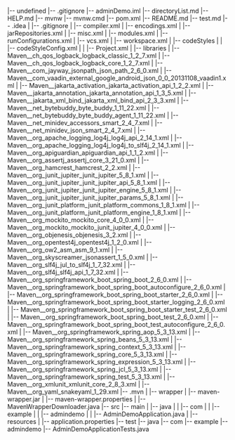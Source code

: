 |-- undefined
    |-- .gitignore
    |-- adminDemo.iml
    |-- directoryList.md
    |-- HELP.md
    |-- mvnw
    |-- mvnw.cmd
    |-- pom.xml
    |-- README.md
    |-- test.md
    |-- .idea
    |   |-- .gitignore
    |   |-- compiler.xml
    |   |-- encodings.xml
    |   |-- jarRepositories.xml
    |   |-- misc.xml
    |   |-- modules.xml
    |   |-- runConfigurations.xml
    |   |-- vcs.xml
    |   |-- workspace.xml
    |   |-- codeStyles
    |   |   |-- codeStyleConfig.xml
    |   |   |-- Project.xml
    |   |-- libraries
    |       |-- Maven__ch_qos_logback_logback_classic_1_2_7.xml
    |       |-- Maven__ch_qos_logback_logback_core_1_2_7.xml
    |       |-- Maven__com_jayway_jsonpath_json_path_2_6_0.xml
    |       |-- Maven__com_vaadin_external_google_android_json_0_0_20131108_vaadin1.xml
    |       |-- Maven__jakarta_activation_jakarta_activation_api_1_2_2.xml
    |       |-- Maven__jakarta_annotation_jakarta_annotation_api_1_3_5.xml
    |       |-- Maven__jakarta_xml_bind_jakarta_xml_bind_api_2_3_3.xml
    |       |-- Maven__net_bytebuddy_byte_buddy_1_11_22.xml
    |       |-- Maven__net_bytebuddy_byte_buddy_agent_1_11_22.xml
    |       |-- Maven__net_minidev_accessors_smart_2_4_7.xml
    |       |-- Maven__net_minidev_json_smart_2_4_7.xml
    |       |-- Maven__org_apache_logging_log4j_log4j_api_2_14_1.xml
    |       |-- Maven__org_apache_logging_log4j_log4j_to_slf4j_2_14_1.xml
    |       |-- Maven__org_apiguardian_apiguardian_api_1_1_2.xml
    |       |-- Maven__org_assertj_assertj_core_3_21_0.xml
    |       |-- Maven__org_hamcrest_hamcrest_2_2.xml
    |       |-- Maven__org_junit_jupiter_junit_jupiter_5_8_1.xml
    |       |-- Maven__org_junit_jupiter_junit_jupiter_api_5_8_1.xml
    |       |-- Maven__org_junit_jupiter_junit_jupiter_engine_5_8_1.xml
    |       |-- Maven__org_junit_jupiter_junit_jupiter_params_5_8_1.xml
    |       |-- Maven__org_junit_platform_junit_platform_commons_1_8_1.xml
    |       |-- Maven__org_junit_platform_junit_platform_engine_1_8_1.xml
    |       |-- Maven__org_mockito_mockito_core_4_0_0.xml
    |       |-- Maven__org_mockito_mockito_junit_jupiter_4_0_0.xml
    |       |-- Maven__org_objenesis_objenesis_3_2.xml
    |       |-- Maven__org_opentest4j_opentest4j_1_2_0.xml
    |       |-- Maven__org_ow2_asm_asm_9_1.xml
    |       |-- Maven__org_skyscreamer_jsonassert_1_5_0.xml
    |       |-- Maven__org_slf4j_jul_to_slf4j_1_7_32.xml
    |       |-- Maven__org_slf4j_slf4j_api_1_7_32.xml
    |       |-- Maven__org_springframework_boot_spring_boot_2_6_0.xml
    |       |-- Maven__org_springframework_boot_spring_boot_autoconfigure_2_6_0.xml
    |       |-- Maven__org_springframework_boot_spring_boot_starter_2_6_0.xml
    |       |-- Maven__org_springframework_boot_spring_boot_starter_logging_2_6_0.xml
    |       |-- Maven__org_springframework_boot_spring_boot_starter_test_2_6_0.xml
    |       |-- Maven__org_springframework_boot_spring_boot_test_2_6_0.xml
    |       |-- Maven__org_springframework_boot_spring_boot_test_autoconfigure_2_6_0.xml
    |       |-- Maven__org_springframework_spring_aop_5_3_13.xml
    |       |-- Maven__org_springframework_spring_beans_5_3_13.xml
    |       |-- Maven__org_springframework_spring_context_5_3_13.xml
    |       |-- Maven__org_springframework_spring_core_5_3_13.xml
    |       |-- Maven__org_springframework_spring_expression_5_3_13.xml
    |       |-- Maven__org_springframework_spring_jcl_5_3_13.xml
    |       |-- Maven__org_springframework_spring_test_5_3_13.xml
    |       |-- Maven__org_xmlunit_xmlunit_core_2_8_3.xml
    |       |-- Maven__org_yaml_snakeyaml_1_29.xml
    |-- .mvn
    |   |-- wrapper
    |       |-- maven-wrapper.jar
    |       |-- maven-wrapper.properties
    |       |-- MavenWrapperDownloader.java
    |-- src
        |-- main
        |   |-- java
        |   |   |-- com
        |   |       |-- example
        |   |           |-- admindemo
        |   |               |-- AdminDemoApplication.java
        |   |-- resources
        |       |-- application.properties
        |-- test
            |-- java
                |-- com
                    |-- example
                        |-- admindemo
                            |-- AdminDemoApplicationTests.java
